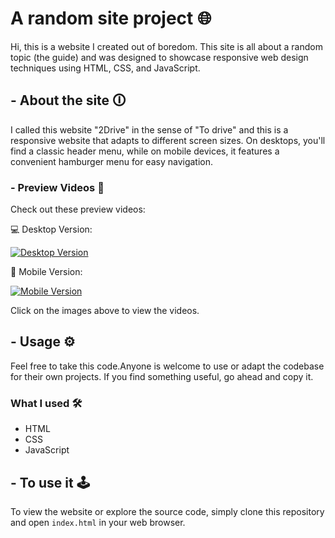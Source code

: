 # A random site project 🌐

Hi, this is a website I created out of boredom. This site is all about a random topic (the guide) and was designed to showcase responsive web design techniques using HTML, CSS, and JavaScript.

## - About the site 🛈

I called this website  "2Drive" in the sense of "To drive" and this is a responsive website that adapts to different screen sizes. On desktops, you'll find a classic header menu, while on mobile devices, it features a convenient hamburger menu for easy navigation.

### - Preview Videos 🔎

Check out these preview videos:

💻 Desktop Version:

[![Desktop Version](https://github.com/Omega403/2Drive-A-random-site-project-/blob/main/assets/168663678/da6a022b-3383-4309-93fb-89b3a4da9308.gif)](https://github.com/Omega403/2Drive-A-random-site-project-/blob/main/assets/168663678/da6a022b-3383-4309-93fb-89b3a4da9308.mp4)

📱 Mobile Version:

[![Mobile Version](https://github.com/Omega403/2Drive-A-random-site-project-/blob/main/assets/168663678/4c678318-9b76-497a-a48b-1633335dfa18.gif)](https://github.com/Omega403/2Drive-A-random-site-project-/blob/main/assets/168663678/4c678318-9b76-497a-a48b-1633335dfa18.mp4)

Click on the images above to view the videos.

## - Usage ⚙️

Feel free to take this code.Anyone is welcome to use or adapt the codebase for their own projects. If you find something useful, go ahead and copy it.

### What I used 🛠️

- HTML
- CSS
- JavaScript

## - To use it 🕹️

To view the website or explore the source code, simply clone this repository and open `index.html` in your web browser.
